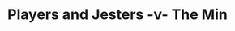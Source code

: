 ---
year: "1998"
serialNumber: "0217" 
game: "Players and Jesters"
title: "Players and Jesters -v- The Min"
gameLocation: ""
gameDate: ""
result: ""
resultType: ""
type: "game"
---